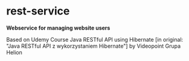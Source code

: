 # rest-service

**Webservice for managing website users**

Based on Udemy Course Java RESTful API using Hibernate [in original: "Java RESTful API z wykorzystaniem Hibernate"] by Videopoint Grupa Helion
